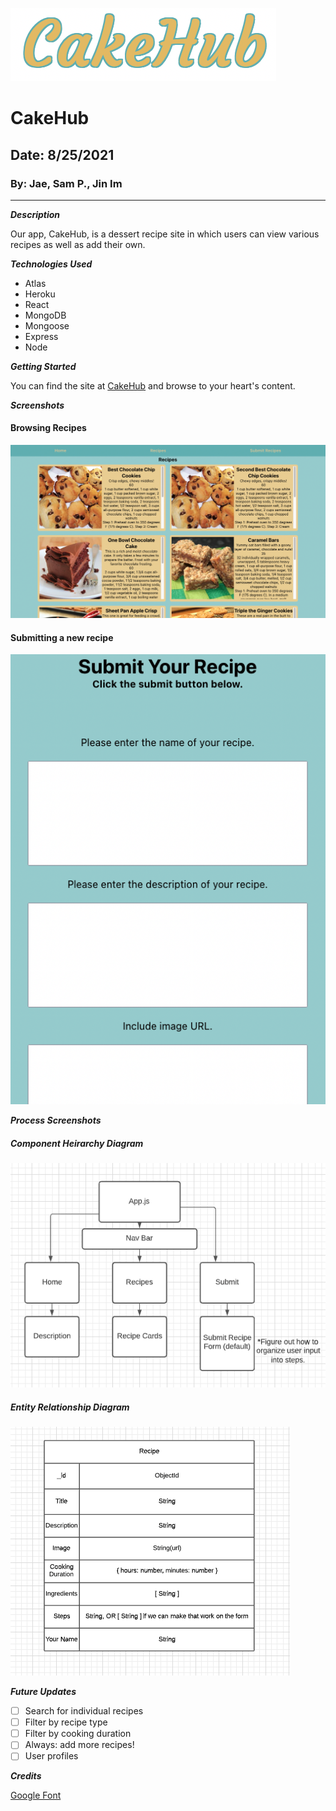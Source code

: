 ![Logo](./screenshots/logo.png)

# CakeHub

## Date: 8/25/2021

### By: Jae, Sam P., Jin Im

---

**_Description_**

Our app, CakeHub, is a dessert recipe site in which users can view various recipes as well as add their own.

**_Technologies Used_**

- Atlas
- Heroku
- React
- MongoDB
- Mongoose
- Express
- Node

**_Getting Started_**

You can find the site at [CakeHub](https://polar-beyond-25356.herokuapp.com/) and browse to your heart's content.

**_Screenshots_**

#### Browsing Recipes

![Recipe_Page](./screenshots/rec.png)

#### Submitting a new recipe

![Submission_Page](./screenshots/sub.png)

**_Process Screenshots_**

##### Component Heirarchy Diagram

![CHD](./screenshots/chdphoto.png)

##### Entity Relationship Diagram

![ERD](./screenshots/erd.png)

**_Future Updates_**

- [ ] Search for individual recipes
- [ ] Filter by recipe type
- [ ] Filter by cooking duration
- [ ] Always: add more recipes!
- [ ] User profiles

**_Credits_**

[Google Font](https://fonts.google.com/)
